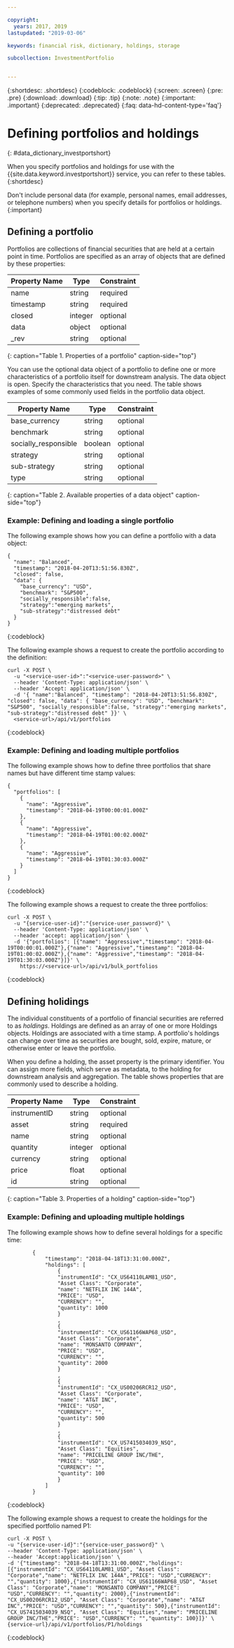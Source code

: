 ```yaml
---

copyright:
  years: 2017, 2019
lastupdated: "2019-03-06"

keywords: financial risk, dictionary, holdings, storage

subcollection: InvestmentPortfolio


---
```


<!-- Common attributes used in the template are defined as follows: -->
<!--{:new_window: target="_blank"}-->
{:shortdesc: .shortdesc}
{:codeblock: .codeblock}
{:screen: .screen}
{:pre: .pre}
{:download: .download}
{:tip: .tip}
{:note: .note}
{:important: .important}
{:deprecated: .deprecated}
{:faq: data-hd-content-type='faq'}

# Defining portfolios and holdings
{: #data_dictionary_investportshort}

When you specify portfolios and holdings for use with
the {{site.data.keyword.investportshort}} service, you can refer to these tables.
{:shortdesc}

Don't include personal data (for example, personal names, email addresses, or telephone numbers) when you specify details for portfolios or holdings.
{:important}


## Defining a portfolio
Portfolios are collections of financial securities that are held at a
certain point in time. Portfolios are specified as an array of objects
that are defined by these properties:

|Property Name|Type|Constraint|
|-------------|----|----------|
|name|string|required|
|timestamp|string|required|
|closed|integer|optional|
|data|object|optional|
|\_rev|string|optional|
{: caption="Table 1. Properties of a portfolio" caption-side="top"}

<!-- Exampes of contents for the data object
"strategy":"emerging markets",
"sub-strategy":"distressed debt",  
"socially_responsible":false,
-->
You can use the optional data object of a portfolio to define one or more
characteristics of a portfolio itself for downstream analysis.  The data object is open. Specify the characteristics that you need.
The table shows examples of some commonly used fields in the portfolio data object.

|Property Name|Type|Constraint|
|------------|----|----------|
|base_currency|string|optional|
|benchmark|string|optional|
|socially\_responsible|boolean|optional|
|strategy|string|optional|
|sub\-strategy|string|optional|
|type|string|optional|
{: caption="Table 2. Available properties of a data object" caption-side="top"}



### Example: Defining and loading a single portfolio

The following example shows how you can define a portfolio with a data object:

```
{
  "name": "Balanced",
  "timestamp": "2018-04-20T13:51:56.830Z",
  "closed": false,
  "data": {
    "base_currency": "USD",
    "benchmark": "S&P500",
    "socially_responsible":false,
    "strategy":"emerging markets",
    "sub-strategy":"distressed debt"
  }
}
```
{:codeblock}

The following example shows a request to create the portfolio according to the definition:

```
curl -X POST \
  -u "<service-user-id>":"<service-user-password>" \
  --header 'Content-Type: application/json' \
  --header 'Accept: application/json' \
  -d '{ "name":"Balanced", "timestamp": "2018-04-20T13:51:56.830Z", "closed": false, "data": { "base_currency": "USD", "benchmark": "S&P500", "socially_responsible":false, "strategy":"emerging markets", "sub-strategy":"distressed debt" }}' \
  <service-url>/api/v1/portfolios
```
{:codeblock}

### Example: Defining and loading multiple portfolios

The following example shows how to define three portfolios that share names but have different time stamp values:

```
{
  "portfolios": [
    {
      "name": "Aggressive",
      "timestamp": "2018-04-19T00:00:01.000Z"
    },
    {
      "name": "Aggressive",
      "timestamp": "2018-04-19T01:00:02.000Z"
    },
    {
      "name": "Aggressive",
      "timestamp": "2018-04-19T01:30:03.000Z"
    }
  ]
}
```
{:codeblock}

The following example shows a request to create the three portfolios:

```
curl -X POST \
  -u "{service-user-id}":"{service-user_password}" \
  --header 'Content-Type: application/json' \
  --header 'accept: application/json' \
  -d '{"portfolios": [{"name": "Aggressive","timestamp": "2018-04-19T00:00:01.000Z"},{"name": "Aggressive","timestamp": "2018-04-19T01:00:02.000Z"},{"name": "Aggressive","timestamp": "2018-04-19T01:30:03.000Z"}]}' \
    https://<service-url>/api/v1/bulk_portfolios
```
{:codeblock}


## Defining holidings
The individual constituents of a portfolio of financial securities are
referred to as _holdings_. Holdings are defined as an array of one or
more Holdings objects. Holdings are associated with a time stamp. A
portfolio's holdings can change over time as securities are bought,
sold, expire, mature, or otherwise enter or leave the portfolio.

When you define a holding, the asset property is the primary
identifier. You can assign more fields, which serve as metadata, to
the holding for downstream analysis and aggregation. The table
shows properties that are commonly used to describe a holding.

|Property Name|Type|Constraint|
|-------------|----|----------|
|instrumentID|string|optional|
|asset|string|required|
|name|string|optional|
|quantity|integer|optional|
|currency|string|optional|
|price|float|optional|
|id|string|optional|
{: caption="Table 3. Properties of a holding" caption-side="top"}

### Example: Defining and uploading multiple holdings

The following example shows how to define several holdings for a specific time:

```
		{
			"timestamp": "2018-04-18T13:31:00.000Z",
			"holdings": [
				{
				"instrumentId": "CX_US64110LAM81_USD",
				"Asset Class": "Corporate",
				"name": "NETFLIX INC 144A",
				"PRICE": "USD",
				"CURRENCY": "",
				"quantity": 1000
				}
				,
				{
				"instrumentId": "CX_US61166WAP68_USD",
				"Asset Class": "Corporate",
				"name": "MONSANTO COMPANY",
				"PRICE": "USD",
				"CURRENCY": "",
				"quantity": 2000
				}
				,
				{
				"instrumentId": "CX_US00206RCR12_USD",
				"Asset Class": "Corporate",
				"name": "AT&T INC",
				"PRICE": "USD",
				"CURRENCY": "",
				"quantity": 500
				}
				,
				{
				"instrumentId": "CX_US7415034039_NSQ",
				"Asset Class": "Equities",
				"name": "PRICELINE GROUP INC/THE",
				"PRICE": "USD",
				"CURRENCY": "",
				"quantity": 100
				}
			]
		}
```
{:codeblock}

The following example shows a request to create the holdings for the specified portfolio named P1:

```
curl -X POST \
-u "{service-user-id}":"{service-user_password}" \
--header 'Content-Type: application/json' \
--header 'Accept:application/json' \
-d '{"timestamp": "2018-04-18T13:31:00.000Z","holdings": [{"instrumentId": "CX_US64110LAM81_USD", "Asset Class": "Corporate","name": "NETFLIX INC 144A","PRICE": "USD","CURRENCY": "","quantity": 1000},{"instrumentId": "CX_US61166WAP68_USD", "Asset Class": "Corporate","name": "MONSANTO COMPANY","PRICE": "USD","CURRENCY": "","quantity": 2000},{"instrumentId": "CX_US00206RCR12_USD", "Asset Class": "Corporate","name": "AT&T INC","PRICE": "USD","CURRENCY": "","quantity": 500},{"instrumentId": "CX_US7415034039_NSQ", "Asset Class": "Equities","name": "PRICELINE GROUP INC/THE","PRICE": "USD","CURRENCY": "","quantity": 100}]}' \
{service-url}/api/v1/portfolios/P1/holdings
```
{:codeblock}
